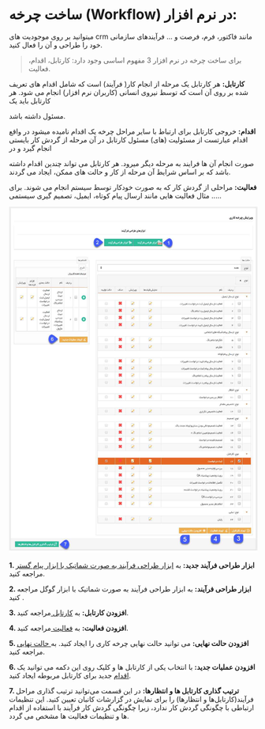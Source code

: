 # ساخت چرخه (Workflow) در نرم افزار:

میتوانید بر روی موجودیت های crm  مانند فاکتور، فرم،  فرصت و ...  فرآیندهای سازمانی خود را طراحی و آن را فعال کنید.

> برای ساخت چرخه در نرم افزار 3 مفهوم اساسی وجود دارد: کارتابل، اقدام، فعالیت.


**کارتابل:** هر کارتابل یک مرحله از انجام کار( فرآیند) است که شامل اقدام های تعریف شده بر روی آن است که توسط نیروی انسانی (کاربران نرم افزار) انجام می شود. هر کارتابل باید یک

 مسئول داشته باشد.

**اقدام:** خروجی کارتابل برای ارتباط با سایر مراحل چرخه یک اقدام نامیده میشود در واقع اقدام عبارتست از مسئولیت (های) مسئول کارتابل در آن مرحله از گردش کار بایستی انجام گیرد و در

 صورت انجام آن ها فرایند به مرحله دیگر میرود. هر کارتابل می تواند چندین اقدام داشته باشد که بر اساس شرایط آن مرحله از کار و حالت های ممکن، ایجاد می گردند.

**فعالیت:** مراحلی از گردش کار که به صورت خودکار توسط سیستم انجام می شوند. برای مثال فعالیت هایی مانند ارسال پیام کوتاه، ایمیل، تصمیم گیری سیستمی .....

![نمای کلی ایجاد چرخه‌کاری](./Images/Work-flow-settings-over-view.png)

**1. ابزار طراحی فرآیند جدید:** به [ ابزار طراحی فرآیند به صورت شماتیک با ابزار پیام گستر](https://github.com/1stco/PayamGostarDocs/blob/master/Help/Settings/Personalization-crm/Overview/Process-design/abzar-tarahi/abzar-tarahi.md) مراجعه کنید.

**2. ابزار طراحی فرآیند:** به  ابزار طراحی فرآیند به صورت شماتیک با ابزار گوگل مراجعه کنید .

**3. افزودن کارتابل:** به [ کارتابل ](https://github.com/1stco/PayamGostarDocs/blob/master/Help/Settings/Personalization-crm/Overview/Process-design/Create-a-work-cycle/Cardboard/Cardboard.md)مراجعه کنید.


**4. افزودن فعالیت:** به [ فعالیت ](https://github.com/1stco/PayamGostarDocs/blob/master/Help/Settings/Personalization-crm/Overview/Process-design/Create-a-work-cycle/Activity/Activity.md)مراجعه کنید.

**5. افزودن حالت نهایی:** می توانید حالت نهایی چرخه کاری را ایجاد کنید. به[ حالت نهایی](https://github.com/1stco/PayamGostarDocs/blob/master/Help/Settings/Personalization-crm/Overview/Process-design/Create-a-work-cycle/Final-mode/Final-mode.md) مراجعه کنید.


**6. افزودن عملیات جدید:** با انتخاب یکی از کارتابل ها و کلیک روی این دکمه می توانید یک[ اقدام](https://github.com/1stco/PayamGostarDocs/blob/master/Help/Settings/Personalization-crm/Overview/Process-design/Create-a-work-cycle/Action/Action.md) جدید برای کارتابل مربوطه ایجاد کنید.

**7. ترتیب گذاری کارتابل ها و انتظارها:**  در این قسمت می‌توانید ترتیب گذاری مراحل فرآیند(کارتابل‌ها و انتظارها) را برای نمایش در گزارشات کانبان تعیین کنید.
این تنظیمات ارتباطی با چگونگی گردش کار ندارد، زیرا چگونگی گردش کار فرآیند با استفاده از اقدام ها و تنظیمات فعالیت ها مشخص می گردد. 



